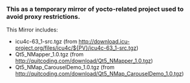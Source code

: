 ### This as a temporary mirror of yocto-related project used to avoid proxy restrictions.

This Mirror includes:
* icu4c-63_1-src.tgz (from http://download.icu-project.org/files/icu4c/${PV}/icu4c-63_1-src.tgz) 
* Qt5_NMapper_1.0.tgz (from http://quitcoding.com/download/Qt5_NMapper_1.0.tgz)
* Qt5_NMap_CarouselDemo_1.0.tgz (from http://quitcoding.com/download/Qt5_NMap_CarouselDemo_1.0.tgz)
